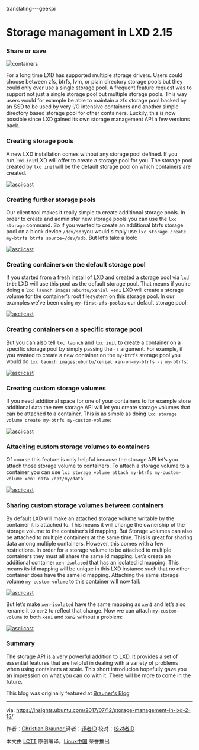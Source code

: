 translating---geekpi

Storage management in LXD 2.15
============================================================


### Share or save

![containers](https://cbrauner.files.wordpress.com/2017/07/containers.png?w=1008)

For a long time LXD has supported multiple storage drivers. Users could choose between zfs, btrfs, lvm, or plain directory storage pools but they could only ever use a single storage pool. A frequent feature request was to support not just a single storage pool but multiple storage pools. This way users would for example be able to maintain a zfs storage pool backed by an SSD to be used by very I/O intensive containers and another simple directory based storage pool for other containers. Luckily, this is now possible since LXD gained its own storage management API a few versions back.

### Creating storage pools

A new LXD installation comes without any storage pool defined. If you run `lxd init`LXD will offer to create a storage pool for you. The storage pool created by `lxd init`will be the default storage pool on which containers are created.

 [![asciicast](https://asciinema.org/a/126892.png)][2] 

### Creating further storage pools

Our client tool makes it really simple to create additional storage pools. In order to create and administer new storage pools you can use the `lxc storage` command. So if you wanted to create an additional btrfs storage pool on a block device `/dev/sdb`you would simply use `lxc storage create my-btrfs btrfs source=/dev/sdb`. But let’s take a look:

 [![asciicast](https://asciinema.org/a/128580.png)][3] 

### Creating containers on the default storage pool

If you started from a fresh install of LXD and created a storage pool via `lxd init` LXD will use this pool as the default storage pool. That means if you’re doing a `lxc launch images:ubuntu/xenial xen1` LXD will create a storage volume for the container’s root filesystem on this storage pool. In our examples we’ve been using `my-first-zfs-pool`as our default storage pool:

 [![asciicast](https://asciinema.org/a/128582.png)][4] 

### Creating containers on a specific storage pool

But you can also tell `lxc launch` and `lxc init` to create a container on a specific storage pool by simply passing the `-s` argument. For example, if you wanted to create a new container on the `my-btrfs` storage pool you would do `lxc launch images:ubuntu/xenial xen-on-my-btrfs -s my-btrfs`:

 [![asciicast](https://asciinema.org/a/128583.png)][5] 

### Creating custom storage volumes

If you need additional space for one of your containers to for example store additional data the new storage API will let you create storage volumes that can be attached to a container. This is as simple as doing `lxc storage volume create my-btrfs my-custom-volume`:

 [![asciicast](https://asciinema.org/a/128584.png)][6] 

### Attaching custom storage volumes to containers

Of course this feature is only helpful because the storage API let’s you attach those storage volume to containers. To attach a storage volume to a container you can use `lxc storage volume attach my-btrfs my-custom-volume xen1 data /opt/my/data`:

 [![asciicast](https://asciinema.org/a/128585.png)][7] 

### Sharing custom storage volumes between containers

By default LXD will make an attached storage volume writable by the container it is attached to. This means it will change the ownership of the storage volume to the container’s id mapping. But Storage volumes can also be attached to multiple containers at the same time. This is great for sharing data among multiple containers. However, this comes with a few restrictions. In order for a storage volume to be attached to multiple containers they must all share the same id mapping. Let’s create an additional container `xen-isolated` that has an isolated id mapping. This means its id mapping will be unique in this LXD instance such that no other container does have the same id mapping. Attaching the same storage volume `my-custom-volume` to this container will now fail:

 [![asciicast](https://asciinema.org/a/128588.png)][8] 

But let’s make `xen-isolated` have the same mapping as `xen1` and let’s also rename it to `xen2` to reflect that change. Now we can attach `my-custom-volume` to both `xen1` and `xen2` without a problem:

 [![asciicast](https://asciinema.org/a/128593.png)][9] 

### Summary

The storage API is a very powerful addition to LXD. It provides a set of essential features that are helpful in dealing with a variety of problems when using containers at scale. This short introducion hopefully gave you an impression on what you can do with it. There will be more to come in the future.

This blog was originally featured at [Brauner's Blog][10]

--------------------------------------------------------------------------------

via: https://insights.ubuntu.com/2017/07/12/storage-management-in-lxd-2-15/

作者：[Christian Brauner  ][a]
译者：[译者ID](https://github.com/译者ID)
校对：[校对者ID](https://github.com/校对者ID)

本文由 [LCTT](https://github.com/LCTT/TranslateProject) 原创编译，[Linux中国](https://linux.cn/) 荣誉推出

[a]:https://cbrauner.wordpress.com/
[1]:https://insights.ubuntu.com/author/christian-brauner/
[2]:https://asciinema.org/a/126892
[3]:https://asciinema.org/a/128580
[4]:https://asciinema.org/a/128582
[5]:https://asciinema.org/a/128583
[6]:https://asciinema.org/a/128584
[7]:https://asciinema.org/a/128585
[8]:https://asciinema.org/a/128588
[9]:https://asciinema.org/a/128593
[10]:https://cbrauner.wordpress.com/

